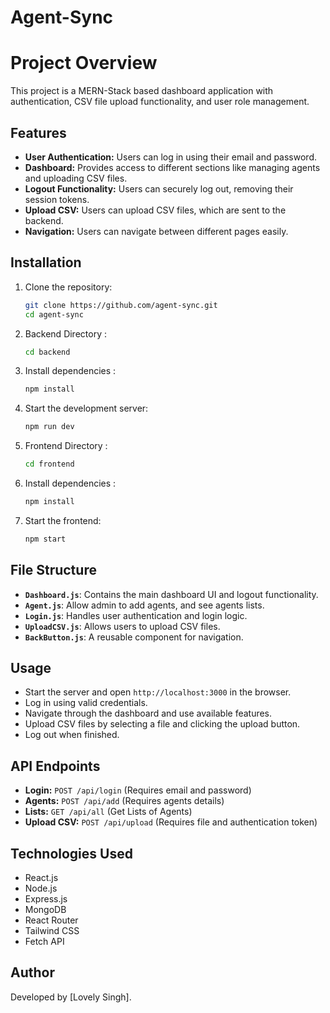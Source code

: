 # Agent-Sync
# Project Overview
This project is a MERN-Stack based dashboard application with authentication, CSV file upload functionality, and user role management.

## Features
- **User Authentication:** Users can log in using their email and password.
- **Dashboard:** Provides access to different sections like managing agents and uploading CSV files.
- **Logout Functionality:** Users can securely log out, removing their session tokens.
- **Upload CSV:** Users can upload CSV files, which are sent to the backend.
- **Navigation:** Users can navigate between different pages easily.

## Installation
1. Clone the repository:
   ```bash
   git clone https://github.com/agent-sync.git
   cd agent-sync
   ```
   
2. Backend Directory :
   ```bash
   cd backend
   ```
   
3. Install dependencies :
   ```bash
   npm install
   ```

4. Start the development server:
   ```bash
   npm run dev
   ```
   
5. Frontend Directory :
   ```bash
   cd frontend
   ```
   
6. Install dependencies :
   ```bash
   npm install
   ```
7. Start the frontend:
   ```bash
   npm start
   ```

## File Structure
- **`Dashboard.js`**: Contains the main dashboard UI and logout functionality.
- **`Agent.js`**: Allow admin to add agents, and see agents lists.
- **`Login.js`**: Handles user authentication and login logic.
- **`UploadCSV.js`**: Allows users to upload CSV files.
- **`BackButton.js`**: A reusable component for navigation.

## Usage
- Start the server and open `http://localhost:3000` in the browser.
- Log in using valid credentials.
- Navigate through the dashboard and use available features.
- Upload CSV files by selecting a file and clicking the upload button.
- Log out when finished.

## API Endpoints
- **Login:** `POST /api/login` (Requires email and password)
- **Agents:** `POST /api/add` (Requires agents details)
- **Lists:** `GET /api/all` (Get Lists of Agents)
- **Upload CSV:** `POST /api/upload` (Requires file and authentication token)

## Technologies Used
- React.js
- Node.js
- Express.js
- MongoDB
- React Router
- Tailwind CSS
- Fetch API

## Author
Developed by [Lovely Singh].
